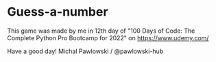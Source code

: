 # Guess-a-number
This game was made by me in 12th day of "100 Days of Code: The Complete Python Pro Bootcamp for 2022" on https://www.udemy.com/

Have a good day! Michal Pawlowski / @pawlowski-hub
